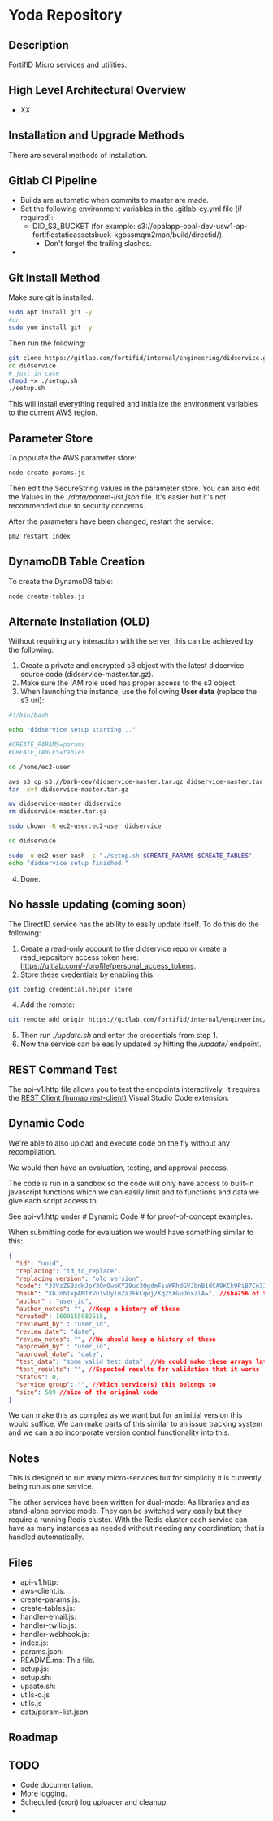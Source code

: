 # Yoda Repository

## Description
FortifID Micro services and utilities.

## High Level Architectural Overview
* XX

## Installation and Upgrade Methods
There are several methods of installation.

## Gitlab CI Pipeline
* Builds are automatic when commits to master are made.
* Set the following environment variables in the .gitlab-cy.yml file (if required):
  * DID_S3_BUCKET (for example: s3://opalapp-opal-dev-usw1-ap-fortifidstaticassetsbuck-kgbssmqm2man/build/directid/). 
    * Don't forget the trailing slashes.
*   
## Git Install Method
Make sure git is installed.
```bash
sudo apt install git -y
#or
sudo yum install git -y
```
Then run the following:
```bash
git clone https://gitlab.com/fortifid/internal/engineering/didservice.git
cd didservice
# just in case
chmod +x ./setup.sh
./setup.sh
```
This will install everything required and initialize the environment variables to the current AWS region.

## Parameter Store
To populate the AWS parameter store:
```bash
node create-params.js
```
Then edit the SecureString values in the parameter store.
You can also edit the Values in the *./data/param-list.json* file. It's easier but it's not recommended due to security concerns.

After the parameters have been changed, restart the service:
```bash
pm2 restart index
```

## DynamoDB Table Creation
To create the DynamoDB table:
```bash
node create-tables.js
```

## Alternate Installation (OLD)
Without requiring any interaction with the server, this can be achieved by the following:

1. Create a private and encrypted s3 object with the latest didservice source code (didservice-master.tar.gz).
2. Make sure the IAM role used has proper access to the s3 object.
3. When launching the instance, use the following **User data** (replace the s3 uri):
```bash
#!/bin/bash

echo "didservice setup starting..."

#CREATE_PARAMS=params
#CREATE_TABLES=tables

cd /home/ec2-user

aws s3 cp s3://barb-dev/didservice-master.tar.gz didservice-master.tar.gz
tar -xvf didservice-master.tar.gz

mv didservice-master didservice
rm didservice-master.tar.gz

sudo chown -R ec2-user:ec2-user didservice

cd didservice

sudo -u ec2-user bash -c "./setup.sh $CREATE_PARAMS $CREATE_TABLES"
echo "didservice setup finished."
```
4. Done.
  
## No hassle updating (coming soon)
The DirectID service has the ability to easily update itself. To do this do the following:
1. Create a read-only account to the didservice repo or create a read_repository access token here: https://gitlab.com/-/profile/personal_access_tokens.
2. Store these credentials by enabling this:
  ```bash 
  git config credential.helper store
  ```
4. Add the remote:
  ```bash 
  git remote add origin https://gitlab.com/fortifid/internal/engineering/didservice.git
  ```
5. Then run *./update.sh* and enter the credentials from step 1.
6. Now the service can be easily updated by hitting the */update/* endpoint.

## REST Command Test
The api-v1.http file allows you to test the endpoints interactively.
It requires the [REST Client (humao.rest-client)](https://marketplace.visualstudio.com/items?itemName=humao.rest-client) Visual Studio Code extension.

## Dynamic Code
We're able to also upload and execute code on the fly without any recompilation. 

We would then have an evaluation, testing, and approval  process.

The code is run in a sandbox so the code will only have access to built-in javascript functions which we can easily limit and to functions and data we give each script access to.

See api-v1.http under # Dynamic Code # for proof-of-concept examples.

When submitting code for evaluation we would have something similar to this:
```json
{
  "id": "uuid",
  "replacing": "id_to_replace",
  "replacing_version": "old_version",
  "code": "J3VzZSBzdHJpY3QnOwoKY29uc3QgdmFsaWRhdGVJbnB1dCA9KCk9PiB7Cn3IH3N1bW1hcnkgPSBkYXRhLscPO8cebWV0YcgbxAw7CgpsZXQgb3V0cHV0OwppZijHMSkgewogICDHGiA9xw/EAWVzdGltYXRlZEluY29tZTrIcy7PGSzJMmNvbmZpZGVuY2VTY29yyzLPGdkyRmxhZ3M6IHsuLugA0dA7xSJ9ykFyZXF1ZXN0U3RhcnRYIDogMNEbQ29tcGxldGUgOiBEYXRlLm5vdygp0SZEdXJhdGlvbjogMMUbfeQBamlmICjkAT7xASXHCXx8IHt9O8sbLuwAjyA95QGHyBRfdGltZXN0YW1w1DLoAIDJXcgZ6QC/LdRkO+QAp3JldHVybscfOw==", //compressed and base-64 encoded version of the code
  "hash": "XhJohTxpAMTYVn1vUylmZa7FkCqwj/Kq25XGuOnxZlA=", //sha256 of the original code
  "author" : "user_id",
  "author_notes": "", //Keep a history of these
  "created": 1609155982515,
  "reviewed_by" : "user_id",
  "review_date": "date",
  "review_notes": "", //We should keep a history of these
  "approved_by" : "user_id", 
  "approval_date": "date",
  "test_data": "some valid test data", //We could make these arrays later for multiple tests and results
  "test_results": "", //Expected results for validation that it works
  "status": 0,
  "service_group": "", //Which service(s) this belongs to
  "size": 589 //size of the original code
}
``` 

We can make this as complex as we want but for an initial version this would suffice. We can make parts of this similar to an issue tracking system and we can also incorporate version control functionality into this.


## Notes
This is designed to run many micro-services but for simplicity it is currently being run as one service.

The other services have been written for dual-mode: As libraries and as stand-alone service mode. They can be switched very easily but they require a running Redis cluster. With the Redis cluster each service can have as many instances as needed without needing any coordination; that is handled automatically. 

## Files
* api-v1.http: 
* aws-client.js:
* create-params.js:
* create-tables.js:
* handler-email.js:
* handler-twilio.js:
* handler-webhook.js:
* index.js:
* params.json:
* README.ms: This file.
* setup.js:
* setup.sh:
* upaate.sh:
* utils-q.js
* utils.js
* data/param-list.json:

## Roadmap

## TODO
* Code documentation.
* More logging.
* Scheduled (cron) log uploader and cleanup.
*  